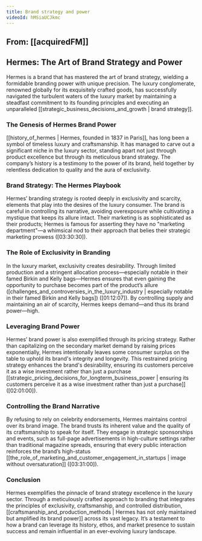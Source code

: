 ```yaml
---
title: Brand strategy and power
videoId: hMSiaUCJkmc
---
```


From: [[acquiredFM]] <br/> 
---

## Hermes: The Art of Brand Strategy and Power

Hermes is a brand that has mastered the art of brand strategy, wielding a formidable branding power with unique precision. The luxury conglomerate, renowned globally for its exquisitely crafted goods, has successfully navigated the turbulent waters of the luxury market by maintaining a steadfast commitment to its founding principles and executing an unparalleled [[strategic_business_decisions_and_growth | brand strategy]].

### The Genesis of Hermes Brand Power

[[history_of_hermes | Hermes, founded in 1837 in Paris]], has long been a symbol of timeless luxury and craftsmanship. It has managed to carve out a significant niche in the luxury sector, standing apart not just through product excellence but through its meticulous brand strategy. The company’s history is a testimony to the power of its brand, held together by relentless dedication to quality and the aura of exclusivity.

### Brand Strategy: The Hermes Playbook

Hermes’ branding strategy is rooted deeply in exclusivity and scarcity, elements that play into the desires of the luxury consumer. The brand is careful in controlling its narrative, avoiding overexposure while cultivating a mystique that keeps its allure intact. Their marketing is as sophisticated as their products; Hermes is famous for asserting they have no "marketing department"—a whimsical nod to their approach that belies their strategic marketing prowess (<a class="yt-timestamp" data-t="03:30:30">[03:30:30]</a>).

### The Role of Exclusivity in Branding

In the luxury market, exclusivity creates desirability. Through limited production and a stringent allocation process—especially notable in their famed Birkin and Kelly bags—Hermes ensures that even gaining the opportunity to purchase becomes part of the product’s allure ([challenges_and_controversies_in_the_luxury_industry | especially notable in their famed Birkin and Kelly bags]) (<a class="yt-timestamp" data-t="01:12:07">[01:12:07]</a>). By controlling supply and maintaining an air of scarcity, Hermes keeps demand—and thus its brand power—high.

### Leveraging Brand Power

Hermes’ brand power is also exemplified through its pricing strategy. Rather than capitalizing on the secondary market demand by raising prices exponentially, Hermes intentionally leaves some consumer surplus on the table to uphold its brand's integrity and longevity. This restrained pricing strategy enhances the brand's desirability, ensuring its customers perceive it as a wise investment rather than just a purchase [[strategic_pricing_decisions_for_longterm_business_power | ensuring its customers perceive it as a wise investment rather than just a purchase]] (<a class="yt-timestamp" data-t="02:01:00">[02:01:00]</a>).

### Controlling the Brand Narrative

By refusing to rely on celebrity endorsements, Hermes maintains control over its brand image. The brand trusts its inherent value and the quality of its craftsmanship to speak for itself. They engage in strategic sponsorships and events, such as full-page advertisements in high-culture settings rather than traditional magazine spreads, ensuring that every public interaction reinforces the brand’s high-status [[the_role_of_marketing_and_customer_engagement_in_startups | image without oversaturation]] (<a class="yt-timestamp" data-t="03:31:00">[03:31:00]</a>).

### Conclusion

Hermes exemplifies the pinnacle of brand strategy excellence in the luxury sector. Through a meticulously crafted approach to branding that integrates the principles of exclusivity, craftsmanship, and controlled distribution, [[craftsmanship_and_production_methods | Hermes has not only maintained but amplified its brand power]] across its vast legacy. It’s a testament to how a brand can leverage its history, ethos, and market presence to sustain success and remain influential in an ever-evolving luxury landscape.
